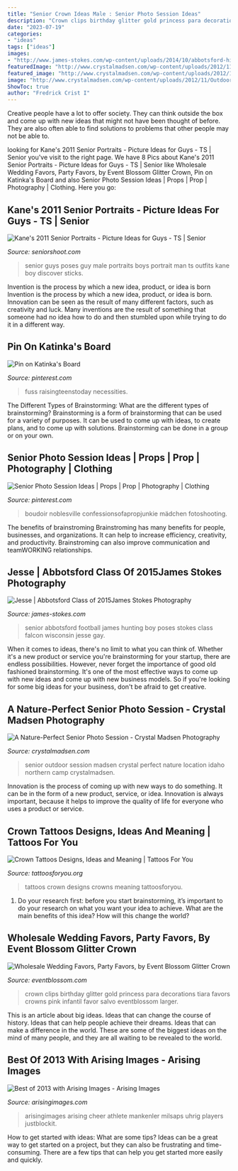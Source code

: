 ```yaml
---
title: "Senior Crown Ideas Male : Senior Photo Session Ideas"
description: "Crown clips birthday glitter gold princess para decorations tiara favors crowns pink infantil favor salvo eventblossom larger"
date: "2023-07-19"
categories:
- "ideas"
tags: ["ideas"]
images:
- "http://www.james-stokes.com/wp-content/uploads/2014/10/abbotsford-high-school-senior-falcon-football-hunting-senior-photos-34-338x507.jpg"
featuredImage: "http://www.crystalmadsen.com/wp-content/uploads/2012/11/Outdoor-Senior-Pic-Ideas_008-682x1024.jpg"
featured_image: "http://www.crystalmadsen.com/wp-content/uploads/2012/11/Outdoor-Senior-Pic-Ideas_008-682x1024.jpg"
image: "http://www.crystalmadsen.com/wp-content/uploads/2012/11/Outdoor-Senior-Pic-Ideas_008-682x1024.jpg"
ShowToc: true
author: "Fredrick Crist I"
---
```



Creative people have a lot to offer society. They can think outside the box and come up with new ideas that might not have been thought of before. They are also often able to find solutions to problems that other people may not be able to.

	

		
looking for Kane&#039;s 2011 Senior Portraits - Picture Ideas for Guys - TS | Senior you've visit to the right page. We have 8 Pics about Kane&#039;s 2011 Senior Portraits - Picture Ideas for Guys - TS | Senior like Wholesale Wedding Favors, Party Favors, by Event Blossom Glitter Crown, Pin on Katinka&#039;s Board and also Senior Photo Session Ideas | Props | Prop | Photography | Clothing. Here you go:
		
    
## Kane&#039;s 2011 Senior Portraits - Picture Ideas For Guys - TS | Senior

<img loading=lazy src="http://seniorshoot.com/wp-content/uploads/2010/07/senior-picture-ideas-guys-012-Side-12.jpg" onerror="this.onerror=null;this.src='https://tse3.mm.bing.net/th?id=OIP.QemY9gIaUqXlwlgw9JdzXgHaFp&amp;pid=15.1';" alt="Kane&#039;s 2011 Senior Portraits - Picture Ideas for Guys - TS | Senior">

_Source: seniorshoot.com_

>senior guys poses guy male portraits boys portrait man ts outfits kane boy discover sticks. 

	

Invention is the process by which a new idea, product, or idea is born
Invention is the process by which a new idea, product, or idea is born. Innovation can be seen as the result of many different factors, such as creativity and luck. Many inventions are the result of something that someone had no idea how to do and then stumbled upon while trying to do it in a different way.

    
## Pin On Katinka&#039;s Board

<img loading=lazy src="https://i.pinimg.com/736x/9f/c0/de/9fc0de57ddfa3f18973f4aea3c0f3886.jpg" onerror="this.onerror=null;this.src='https://tse3.mm.bing.net/th?id=OIP.Cqe5xxXbA20kWSASxnTfqQHaLH&amp;pid=15.1';" alt="Pin on Katinka&#039;s Board">

_Source: pinterest.com_

>fuss raisingteenstoday necessities. 

	

The Different Types of Brainstorming: What are the different types of brainstorming?
Brainstorming is a form of brainstorming that can be used for a variety of purposes. It can be used to come up with ideas, to create plans, and to come up with solutions. Brainstorming can be done in a group or on your own.

    
## Senior Photo Session Ideas | Props | Prop | Photography | Clothing

<img loading=lazy src="https://i.pinimg.com/736x/79/6b/26/796b2650e47da62c5399dbb72e865593--fashion-poses-barns.jpg" onerror="this.onerror=null;this.src='https://tse1.mm.bing.net/th?id=OIP.634gFCgx0QCl2T7JO9-FWAHaLH&amp;pid=15.1';" alt="Senior Photo Session Ideas | Props | Prop | Photography | Clothing">

_Source: pinterest.com_

>boudoir noblesville confessionsofapropjunkie mädchen fotoshooting. 

	

The benefits of brainstroming
Brainstroming has many benefits for people, businesses, and organizations. It can help to increase efficiency, creativity, and productivity. Brainstroming can also improve communication and teamWORKING relationships.

    
## Jesse | Abbotsford Class Of 2015James Stokes Photography

<img loading=lazy src="http://www.james-stokes.com/wp-content/uploads/2014/10/abbotsford-high-school-senior-falcon-football-hunting-senior-photos-34-338x507.jpg" onerror="this.onerror=null;this.src='https://tse1.mm.bing.net/th?id=OIP.QkWrO9Qc3W6WD-zhMZaItgAAAA&amp;pid=15.1';" alt="Jesse | Abbotsford Class of 2015James Stokes Photography">

_Source: james-stokes.com_

>senior abbotsford football james hunting boy poses stokes class falcon wisconsin jesse gay. 

	

When it comes to ideas, there's no limit to what you can think of. Whether it's a new product or service you're brainstorming for your startup, there are endless possibilities. However, never forget the importance of good old fashioned brainstorming. It's one of the most effective ways to come up with new ideas and come up with new business models. So if you're looking for some big ideas for your business, don't be afraid to get creative.

    
## A Nature-Perfect Senior Photo Session - Crystal Madsen Photography

<img loading=lazy src="http://www.crystalmadsen.com/wp-content/uploads/2012/11/Outdoor-Senior-Pic-Ideas_008-682x1024.jpg" onerror="this.onerror=null;this.src='https://tse3.mm.bing.net/th?id=OIP.sAK80DKeeJVsOPOmvz70LwHaLH&amp;pid=15.1';" alt="A Nature-Perfect Senior Photo Session - Crystal Madsen Photography">

_Source: crystalmadsen.com_

>senior outdoor session madsen crystal perfect nature location idaho northern camp crystalmadsen. 

	

Innovation is the process of coming up with new ways to do something. It can be in the form of a new product, service, or idea. Innovation is always important, because it helps to improve the quality of life for everyone who uses a product or service.

    
## Crown Tattoos Designs, Ideas And Meaning | Tattoos For You

<img loading=lazy src="http://www.tattoosforyou.org/wp-content/uploads/2013/10/Tattoos-of-Crowns.jpg" onerror="this.onerror=null;this.src='https://tse4.mm.bing.net/th?id=OIP.9BKwq2u2RHky-7Mc2n1kowHaJ3&amp;pid=15.1';" alt="Crown Tattoos Designs, Ideas and Meaning | Tattoos For You">

_Source: tattoosforyou.org_

>tattoos crown designs crowns meaning tattoosforyou. 

	

1. Do your research first: before you start brainstorming, it’s important to do your research on what you want your idea to achieve. What are the main benefits of this idea? How will this change the world?

    
## Wholesale Wedding Favors, Party Favors, By Event Blossom Glitter Crown

<img loading=lazy src="http://www.eventblossom.com/mm5/graphics/00000001/EB3088_large1.jpg" onerror="this.onerror=null;this.src='https://tse3.mm.bing.net/th?id=OIP.KaUF0D0_qIqb8oxe3q6L_wHaFi&amp;pid=15.1';" alt="Wholesale Wedding Favors, Party Favors, by Event Blossom Glitter Crown">

_Source: eventblossom.com_

>crown clips birthday glitter gold princess para decorations tiara favors crowns pink infantil favor salvo eventblossom larger. 

	

This is an article about big ideas. Ideas that can change the course of history. Ideas that can help people achieve their dreams. Ideas that can make a difference in the world. These are some of the biggest ideas on the mind of many people, and they are all waiting to be revealed to the world.

    
## Best Of 2013 With Arising Images - Arising Images

<img loading=lazy src="https://arisingimages.com/blog/images/2013/12/best_of_2013_photos_01.jpg" onerror="this.onerror=null;this.src='https://tse3.mm.bing.net/th?id=OIP.9zONgp-Llpk1HCxFS-AkWgAAAA&amp;pid=15.1';" alt="Best of 2013 with Arising Images - Arising Images">

_Source: arisingimages.com_

>arisingimages arising cheer athlete mankenler milsaps uhrig players justblockit. 

	

How to get started with ideas: What are some tips?
Ideas can be a great way to get started on a project, but they can also be frustrating and time-consuming. There are a few tips that can help you get started more easily and quickly.

